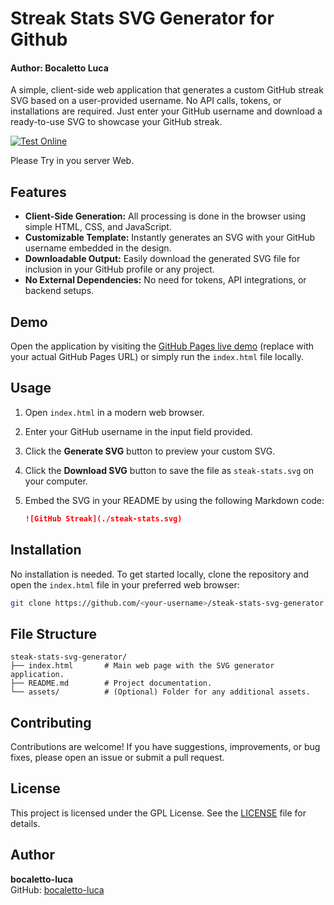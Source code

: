 # Streak Stats SVG Generator for Github
#### Author: Bocaletto Luca

A simple, client-side web application that generates a custom GitHub streak SVG based on a user-provided username. No API calls, tokens, or installations are required. Just enter your GitHub username and download a ready-to-use SVG to showcase your GitHub streak.

[![Test Online](https://img.shields.io/badge/Test%20Online-Click%20Here-blue)](https://bocaletto-luca.github.io/Steak-Stats-SVG-Generator/)

Please Try in you server Web.

## Features

- **Client-Side Generation:** All processing is done in the browser using simple HTML, CSS, and JavaScript.
- **Customizable Template:** Instantly generates an SVG with your GitHub username embedded in the design.
- **Downloadable Output:** Easily download the generated SVG file for inclusion in your GitHub profile or any project.
- **No External Dependencies:** No need for tokens, API integrations, or backend setups.

## Demo

Open the application by visiting the [GitHub Pages live demo](https://<your-github-username>.github.io/steak-stats-svg-generator/) (replace with your actual GitHub Pages URL) or simply run the `index.html` file locally.

## Usage

1. Open `index.html` in a modern web browser.
2. Enter your GitHub username in the input field provided.
3. Click the **Generate SVG** button to preview your custom SVG.
4. Click the **Download SVG** button to save the file as `steak-stats.svg` on your computer.
5. Embed the SVG in your README by using the following Markdown code:

   ```markdown
   ![GitHub Streak](./steak-stats.svg)
   ```

## Installation

No installation is needed. To get started locally, clone the repository and open the `index.html` file in your preferred web browser:

```bash
git clone https://github.com/<your-username>/steak-stats-svg-generator.git
```

## File Structure

```
steak-stats-svg-generator/
├── index.html       # Main web page with the SVG generator application.
├── README.md        # Project documentation.
└── assets/          # (Optional) Folder for any additional assets.
```

## Contributing

Contributions are welcome! If you have suggestions, improvements, or bug fixes, please open an issue or submit a pull request.

## License

This project is licensed under the GPL License. See the [LICENSE](LICENSE) file for details.

## Author

**bocaletto-luca**  
GitHub: [bocaletto-luca](https://github.com/bocaletto-luca)
